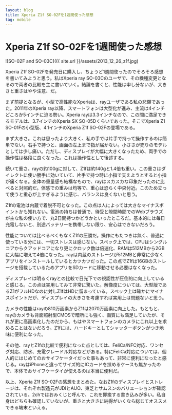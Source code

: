 ```yaml
---
layout: blog
title: Xperia Z1f SO-02Fを1週間使った感想
tag: mobile
---
```


# Xperia Z1f SO-02Fを1週間使った感想

![SO-02F and SO-03C]({{ site.url }}/assets/2013_12_26_z1f.jpg)

Xperia Z1f SO-02Fを発売日に購入し、ちょうど1週間使ったのでそろそろ感想を書いてみようと思う。私はXperia ray SO-03Cのユーザで、その機種変更となるので両者の比較を主に書いていく。結論を書くと、性能は申し分ないが、大きさと重さはやや注意、だ。

まず前提となるが、小型で高性能なXperiaは、rayユーザである私の悲願であった。2011年のXperia ray以降、スマートフォンは大型化が進み、主流は4インチどころか5インチに迫る勢い。Xperia rayは3.3インチなので、この間に満足できるモデルは、3.7インチのXperia SX SO-05Dくらいであった。そこでXperia Z1 SO-01Fの小型版、4.1インチのXperia Z1f SO-02Fの登場である。

まず大きさ。これは思ったより大きく、私の手では片手で持って操作するのは簡単でない。右手で持つと、画面の左上まで指が届かない。小ささが売りのモデルとしては少し痛い。ただし、ディスプレイが大幅に大きくなったため、両手での操作性は格段に良くなった。これは操作性として後述する。

続いて重さ。rayの約100gに対して、Z1fは約140gと1.4倍も重い。この重さはダイレクトに使い勝手に効いていて、片手で持つ時に小指で支えようとすると小指が痛くなる。全体の重量感も結構なもので、rayはスカスカな印象だったのに比べると対照的だ。体感での重みは均等で、重心は恐らく中央付近。このため立って使うと重心が上すぎるように感じ、バランスは良くないと思う。

Z1fの電池は内蔵で着脱不可となった。この点は人によっては大きなマイナスポイントかも知れない。電池の持ちは普通で、待受と隙間時間でのWebブラウズが主な私の使い方で、丸2日間持つかどうかといったところだ。基本的には毎日充電しないと、別途バッテリーを携帯しない限り、安心はできないだろう。

性能については比べるべくもなくZ1fの圧勝だ。操作にもたつきは無く、普通に使っている分には、一切ストレスは感じない。スペック上では、CPUはシングルコアからクアッドコアになり更にクロック数は倍速化、RAMは512MBから2GBに大幅に増えて4倍になった。rayは内蔵のストレージが512MBと非常に少なくアプリをインストールしているとカツカツだった。この点でZ1fは16GBのストレージを搭載しているためアプリをSDカードに移動させる必要はなくなった。

ディスプレイは明るくrayとの比較で日光下での視認性が圧倒的に向上していると感じる。この点は実用してみて非常に驚いた。解像度については、大型版であるZ1がフルHDなのに対しZ1fはHDに留まっている。スペック上は確かにマイナスポイントだが、ディスプレイの大きさを考慮すれば実用上は問題ないと思う。

カメラの性能はrayの810万画素からZ1fは2070万画素に向上した。もともと、rayのカメラも背面照射型CMOSで暗所にも強く、画質にも満足していたが、それが更に高画素化したのだから、もはやスマートフォンのカメラにこれ以上を求めることはないだろう。Z1fには、ハードキーとしてシャッターボタンがつき地味に便利になった。

その他、rayとZ1fの比較で便利になった点としては、FeliCa/NFC対応、ワンセグ対応、防水、充電クレードル対応などがある。特にFeliCa対応については、個人的にはじめてのおサイフケータイだった事もあって、非常に便利になったと感じる。rayはiPhoneと違ってサイズ的にICカードを挟めるケースも無かったので、本体でおサイフケータイが使えるのは本当に便利だ。

以上、Xperia Z1f SO-02Fの感想をまとめた。なおZ1fのディスプレイとストレージは、それぞれ製造元がJDIとAUO、東芝とサムスンのバリエーションが確認されている。2chではおみくじと呼んで、これを揶揄する書き込みが多い。私自身はどちらも確認していないが、重さと大きさに納得がいくなら総じてオススメできる端末といえる。
